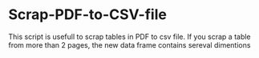 # Scrap-PDF-to-CSV-file
This script is usefull to scrap tables in PDF to csv file. 
If you scrap a table from more than 2 pages, the new data frame contains sereval dimentions
